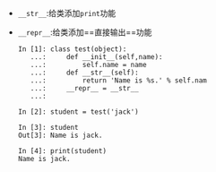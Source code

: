 - `__str__`:给类添加`print`功能
- `__repr__`:给类添加==直接输出==功能
	
	```
	In [1]: class test(object):
	   ...:     def __init__(self,name):
	   ...:         self.name = name
	   ...:     def __str__(self):
	   ...:         return 'Name is %s.' % self.nam
	   ...:     __repr__ = __str__
	   ...:

	In [2]: student = test('jack')

	In [3]: student
	Out[3]: Name is jack.

	In [4]: print(student)
	Name is jack.
	```
